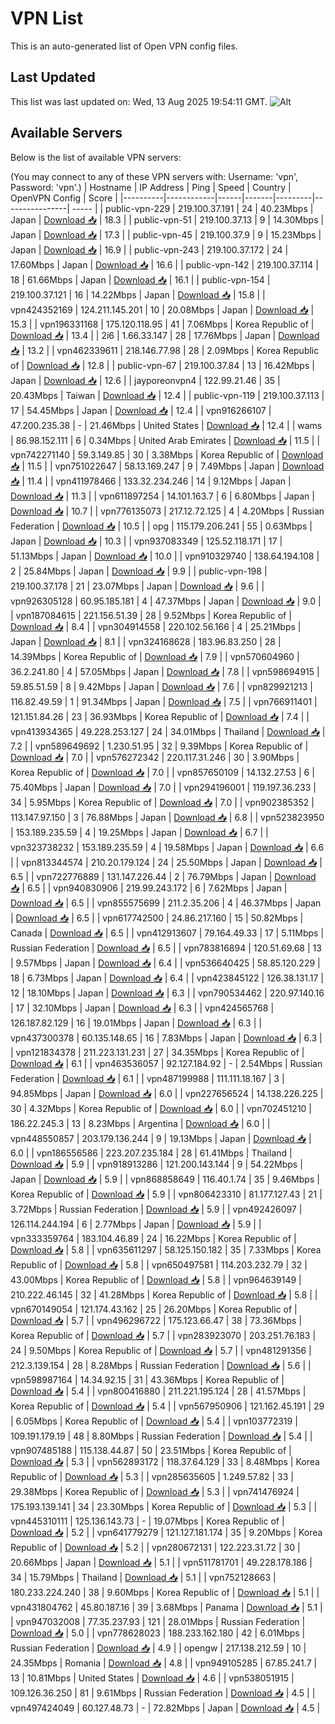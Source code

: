 # VPN List

This is an auto-generated list of Open VPN config files.

## Last Updated

This list was last updated on: Wed, 13 Aug 2025 19:54:11 GMT.
![Alt](https://repobeats.axiom.co/api/embed/186b98318ef1479477931607c1ad7d823f12451f.svg "Repobeats analytics image")

## Available Servers

Below is the list of available VPN servers:

(You may connect to any of these VPN servers with: Username: 'vpn', Password: 'vpn'.)
| Hostname | IP Address | Ping | Speed | Country | OpenVPN Config | Score |
|----------|------------|------|-------|---------|----------------| ----- |
| public-vpn-229 | 219.100.37.191 | 24 | 40.23Mbps | Japan | [Download 📥](./configs/server_0_JP.ovpn) | 18.3 |
| public-vpn-51 | 219.100.37.13 | 9 | 14.30Mbps | Japan | [Download 📥](./configs/server_1_JP.ovpn) | 17.3 |
| public-vpn-45 | 219.100.37.9 | 9 | 15.23Mbps | Japan | [Download 📥](./configs/server_2_JP.ovpn) | 16.9 |
| public-vpn-243 | 219.100.37.172 | 24 | 17.60Mbps | Japan | [Download 📥](./configs/server_3_JP.ovpn) | 16.6 |
| public-vpn-142 | 219.100.37.114 | 18 | 61.66Mbps | Japan | [Download 📥](./configs/server_4_JP.ovpn) | 16.1 |
| public-vpn-154 | 219.100.37.121 | 16 | 14.22Mbps | Japan | [Download 📥](./configs/server_5_JP.ovpn) | 15.8 |
| vpn424352169 | 124.211.145.201 | 10 | 20.08Mbps | Japan | [Download 📥](./configs/server_6_JP.ovpn) | 15.3 |
| vpn196331168 | 175.120.118.95 | 41 | 7.06Mbps | Korea Republic of | [Download 📥](./configs/server_7_KR.ovpn) | 13.4 |
| 2i6 | 1.66.33.147 | 28 | 17.76Mbps | Japan | [Download 📥](./configs/server_8_JP.ovpn) | 13.2 |
| vpn462339611 | 218.146.77.98 | 28 | 2.09Mbps | Korea Republic of | [Download 📥](./configs/server_9_KR.ovpn) | 12.8 |
| public-vpn-67 | 219.100.37.84 | 13 | 16.42Mbps | Japan | [Download 📥](./configs/server_10_JP.ovpn) | 12.6 |
| jayporeonvpn4 | 122.99.21.46 | 35 | 20.43Mbps | Taiwan | [Download 📥](./configs/server_11_TW.ovpn) | 12.4 |
| public-vpn-119 | 219.100.37.113 | 17 | 54.45Mbps | Japan | [Download 📥](./configs/server_12_JP.ovpn) | 12.4 |
| vpn916266107 | 47.200.235.38 | - | 21.46Mbps | United States | [Download 📥](./configs/server_13_US.ovpn) | 12.4 |
| wams | 86.98.152.111 | 6 | 0.34Mbps | United Arab Emirates | [Download 📥](./configs/server_14_AE.ovpn) | 11.5 |
| vpn742271140 | 59.3.149.85 | 30 | 3.38Mbps | Korea Republic of | [Download 📥](./configs/server_15_KR.ovpn) | 11.5 |
| vpn751022647 | 58.13.169.247 | 9 | 7.49Mbps | Japan | [Download 📥](./configs/server_16_JP.ovpn) | 11.4 |
| vpn411978466 | 133.32.234.246 | 14 | 9.12Mbps | Japan | [Download 📥](./configs/server_17_JP.ovpn) | 11.3 |
| vpn611897254 | 14.101.163.7 | 6 | 6.80Mbps | Japan | [Download 📥](./configs/server_18_JP.ovpn) | 10.7 |
| vpn776135073 | 217.12.72.125 | 4 | 4.20Mbps | Russian Federation | [Download 📥](./configs/server_19_RU.ovpn) | 10.5 |
| opg | 115.179.206.241 | 55 | 0.63Mbps | Japan | [Download 📥](./configs/server_20_JP.ovpn) | 10.3 |
| vpn937083349 | 125.52.118.171 | 17 | 51.13Mbps | Japan | [Download 📥](./configs/server_21_JP.ovpn) | 10.0 |
| vpn910329740 | 138.64.194.108 | 2 | 25.84Mbps | Japan | [Download 📥](./configs/server_22_JP.ovpn) | 9.9 |
| public-vpn-198 | 219.100.37.178 | 21 | 23.07Mbps | Japan | [Download 📥](./configs/server_23_JP.ovpn) | 9.6 |
| vpn926305128 | 60.95.185.181 | 4 | 47.37Mbps | Japan | [Download 📥](./configs/server_24_JP.ovpn) | 9.0 |
| vpn187084615 | 221.156.51.39 | 28 | 9.52Mbps | Korea Republic of | [Download 📥](./configs/server_25_KR.ovpn) | 8.4 |
| vpn304914558 | 220.102.56.166 | 4 | 25.21Mbps | Japan | [Download 📥](./configs/server_26_JP.ovpn) | 8.1 |
| vpn324168628 | 183.96.83.250 | 28 | 14.39Mbps | Korea Republic of | [Download 📥](./configs/server_27_KR.ovpn) | 7.9 |
| vpn570604960 | 36.2.241.80 | 4 | 57.05Mbps | Japan | [Download 📥](./configs/server_28_JP.ovpn) | 7.8 |
| vpn598694915 | 59.85.51.59 | 8 | 9.42Mbps | Japan | [Download 📥](./configs/server_29_JP.ovpn) | 7.6 |
| vpn829921213 | 116.82.49.59 | 1 | 91.34Mbps | Japan | [Download 📥](./configs/server_30_JP.ovpn) | 7.5 |
| vpn766911401 | 121.151.84.26 | 23 | 36.93Mbps | Korea Republic of | [Download 📥](./configs/server_31_KR.ovpn) | 7.4 |
| vpn413934365 | 49.228.253.127 | 24 | 34.01Mbps | Thailand | [Download 📥](./configs/server_32_TH.ovpn) | 7.2 |
| vpn589649692 | 1.230.51.95 | 32 | 9.39Mbps | Korea Republic of | [Download 📥](./configs/server_33_KR.ovpn) | 7.0 |
| vpn576272342 | 220.117.31.246 | 30 | 3.90Mbps | Korea Republic of | [Download 📥](./configs/server_34_KR.ovpn) | 7.0 |
| vpn857650109 | 14.132.27.53 | 6 | 75.40Mbps | Japan | [Download 📥](./configs/server_35_JP.ovpn) | 7.0 |
| vpn294196001 | 119.197.36.233 | 34 | 5.95Mbps | Korea Republic of | [Download 📥](./configs/server_36_KR.ovpn) | 7.0 |
| vpn902385352 | 113.147.97.150 | 3 | 76.88Mbps | Japan | [Download 📥](./configs/server_37_JP.ovpn) | 6.8 |
| vpn523823950 | 153.189.235.59 | 4 | 19.25Mbps | Japan | [Download 📥](./configs/server_38_JP.ovpn) | 6.7 |
| vpn323738232 | 153.189.235.59 | 4 | 19.58Mbps | Japan | [Download 📥](./configs/server_39_JP.ovpn) | 6.6 |
| vpn813344574 | 210.20.179.124 | 24 | 25.50Mbps | Japan | [Download 📥](./configs/server_40_JP.ovpn) | 6.5 |
| vpn722776889 | 131.147.226.44 | 2 | 76.79Mbps | Japan | [Download 📥](./configs/server_41_JP.ovpn) | 6.5 |
| vpn940830906 | 219.99.243.172 | 6 | 7.62Mbps | Japan | [Download 📥](./configs/server_42_JP.ovpn) | 6.5 |
| vpn855575699 | 211.2.35.206 | 4 | 46.37Mbps | Japan | [Download 📥](./configs/server_43_JP.ovpn) | 6.5 |
| vpn617742500 | 24.86.217.160 | 15 | 50.82Mbps | Canada | [Download 📥](./configs/server_44_CA.ovpn) | 6.5 |
| vpn412913607 | 79.164.49.33 | 17 | 5.11Mbps | Russian Federation | [Download 📥](./configs/server_45_RU.ovpn) | 6.5 |
| vpn783816894 | 120.51.69.68 | 13 | 9.57Mbps | Japan | [Download 📥](./configs/server_46_JP.ovpn) | 6.4 |
| vpn536640425 | 58.85.120.229 | 18 | 6.73Mbps | Japan | [Download 📥](./configs/server_47_JP.ovpn) | 6.4 |
| vpn423845122 | 126.38.131.17 | 12 | 18.10Mbps | Japan | [Download 📥](./configs/server_48_JP.ovpn) | 6.3 |
| vpn790534462 | 220.97.140.16 | 17 | 32.10Mbps | Japan | [Download 📥](./configs/server_49_JP.ovpn) | 6.3 |
| vpn424565768 | 126.187.82.129 | 16 | 19.01Mbps | Japan | [Download 📥](./configs/server_50_JP.ovpn) | 6.3 |
| vpn437300378 | 60.135.148.65 | 16 | 7.83Mbps | Japan | [Download 📥](./configs/server_51_JP.ovpn) | 6.3 |
| vpn121834378 | 211.223.131.231 | 27 | 34.35Mbps | Korea Republic of | [Download 📥](./configs/server_52_KR.ovpn) | 6.1 |
| vpn463536057 | 92.127.184.92 | - | 2.54Mbps | Russian Federation | [Download 📥](./configs/server_53_RU.ovpn) | 6.1 |
| vpn487199988 | 111.111.18.167 | 3 | 94.85Mbps | Japan | [Download 📥](./configs/server_54_JP.ovpn) | 6.0 |
| vpn227656524 | 14.138.226.225 | 30 | 4.32Mbps | Korea Republic of | [Download 📥](./configs/server_55_KR.ovpn) | 6.0 |
| vpn702451210 | 186.22.245.3 | 13 | 8.23Mbps | Argentina | [Download 📥](./configs/server_56_AR.ovpn) | 6.0 |
| vpn448550857 | 203.179.136.244 | 9 | 19.13Mbps | Japan | [Download 📥](./configs/server_57_JP.ovpn) | 6.0 |
| vpn186556586 | 223.207.235.184 | 28 | 61.41Mbps | Thailand | [Download 📥](./configs/server_58_TH.ovpn) | 5.9 |
| vpn918913286 | 121.200.143.144 | 9 | 54.22Mbps | Japan | [Download 📥](./configs/server_59_JP.ovpn) | 5.9 |
| vpn868858649 | 116.40.1.74 | 35 | 9.46Mbps | Korea Republic of | [Download 📥](./configs/server_60_KR.ovpn) | 5.9 |
| vpn806423310 | 81.177.127.43 | 21 | 3.72Mbps | Russian Federation | [Download 📥](./configs/server_61_RU.ovpn) | 5.9 |
| vpn492426097 | 126.114.244.194 | 6 | 2.77Mbps | Japan | [Download 📥](./configs/server_62_JP.ovpn) | 5.9 |
| vpn333359764 | 183.104.46.89 | 24 | 16.22Mbps | Korea Republic of | [Download 📥](./configs/server_63_KR.ovpn) | 5.8 |
| vpn635611297 | 58.125.150.182 | 35 | 7.33Mbps | Korea Republic of | [Download 📥](./configs/server_64_KR.ovpn) | 5.8 |
| vpn650497581 | 114.203.232.79 | 32 | 43.00Mbps | Korea Republic of | [Download 📥](./configs/server_65_KR.ovpn) | 5.8 |
| vpn964639149 | 210.222.46.145 | 32 | 41.28Mbps | Korea Republic of | [Download 📥](./configs/server_66_KR.ovpn) | 5.8 |
| vpn670149054 | 121.174.43.162 | 25 | 26.20Mbps | Korea Republic of | [Download 📥](./configs/server_67_KR.ovpn) | 5.7 |
| vpn496296722 | 175.123.66.47 | 38 | 73.36Mbps | Korea Republic of | [Download 📥](./configs/server_68_KR.ovpn) | 5.7 |
| vpn283923070 | 203.251.76.183 | 24 | 9.50Mbps | Korea Republic of | [Download 📥](./configs/server_69_KR.ovpn) | 5.7 |
| vpn481291356 | 212.3.139.154 | 28 | 8.28Mbps | Russian Federation | [Download 📥](./configs/server_70_RU.ovpn) | 5.6 |
| vpn598987164 | 14.34.92.15 | 31 | 43.36Mbps | Korea Republic of | [Download 📥](./configs/server_71_KR.ovpn) | 5.4 |
| vpn800416880 | 211.221.195.124 | 28 | 41.57Mbps | Korea Republic of | [Download 📥](./configs/server_72_KR.ovpn) | 5.4 |
| vpn567950906 | 121.162.45.191 | 29 | 6.05Mbps | Korea Republic of | [Download 📥](./configs/server_73_KR.ovpn) | 5.4 |
| vpn103772319 | 109.191.179.19 | 48 | 8.80Mbps | Russian Federation | [Download 📥](./configs/server_74_RU.ovpn) | 5.4 |
| vpn907485188 | 115.138.44.87 | 50 | 23.51Mbps | Korea Republic of | [Download 📥](./configs/server_75_KR.ovpn) | 5.3 |
| vpn562893172 | 118.37.64.129 | 33 | 8.48Mbps | Korea Republic of | [Download 📥](./configs/server_76_KR.ovpn) | 5.3 |
| vpn285635605 | 1.249.57.82 | 33 | 29.38Mbps | Korea Republic of | [Download 📥](./configs/server_77_KR.ovpn) | 5.3 |
| vpn741476924 | 175.193.139.141 | 34 | 23.30Mbps | Korea Republic of | [Download 📥](./configs/server_78_KR.ovpn) | 5.3 |
| vpn445310111 | 125.136.143.73 | - | 19.07Mbps | Korea Republic of | [Download 📥](./configs/server_79_KR.ovpn) | 5.2 |
| vpn641779279 | 121.127.181.174 | 35 | 9.20Mbps | Korea Republic of | [Download 📥](./configs/server_80_KR.ovpn) | 5.2 |
| vpn280672131 | 122.223.31.72 | 30 | 20.66Mbps | Japan | [Download 📥](./configs/server_81_JP.ovpn) | 5.1 |
| vpn511781701 | 49.228.178.186 | 34 | 15.79Mbps | Thailand | [Download 📥](./configs/server_82_TH.ovpn) | 5.1 |
| vpn752128663 | 180.233.224.240 | 38 | 9.60Mbps | Korea Republic of | [Download 📥](./configs/server_83_KR.ovpn) | 5.1 |
| vpn431804762 | 45.80.187.16 | 39 | 3.68Mbps | Panama | [Download 📥](./configs/server_84_PA.ovpn) | 5.1 |
| vpn947032008 | 77.35.237.93 | 121 | 28.01Mbps | Russian Federation | [Download 📥](./configs/server_85_RU.ovpn) | 5.0 |
| vpn778628023 | 188.233.162.180 | 42 | 6.01Mbps | Russian Federation | [Download 📥](./configs/server_86_RU.ovpn) | 4.9 |
| opengw | 217.138.212.59 | 10 | 24.35Mbps | Romania | [Download 📥](./configs/server_87_RO.ovpn) | 4.8 |
| vpn949105285 | 67.85.241.7 | 13 | 10.81Mbps | United States | [Download 📥](./configs/server_88_US.ovpn) | 4.6 |
| vpn538051915 | 109.126.36.250 | 81 | 9.61Mbps | Russian Federation | [Download 📥](./configs/server_89_RU.ovpn) | 4.5 |
| vpn497424049 | 60.127.48.73 | - | 72.82Mbps | Japan | [Download 📥](./configs/server_90_JP.ovpn) | 4.5 |

